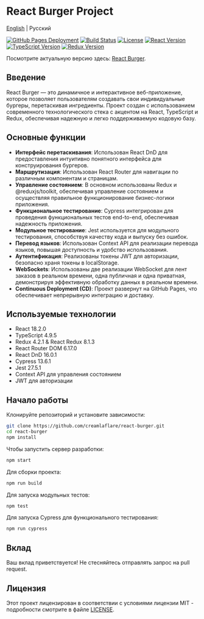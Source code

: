 # React Burger Project

[English](README.md) | Русский

[![GitHub Pages Deployment](https://img.shields.io/badge/deploy-GitHub%20Pages-green.svg)](https://creamlaflare.github.io/react-burger)
[![Build Status](https://img.shields.io/badge/build-passing-brightgreen.svg)](https://creamlaflare.github.io/react-burger)
[![License](https://img.shields.io/badge/license-MIT-blue.svg)](LICENSE)
[![React Version](https://img.shields.io/badge/react-18.2.0-blue.svg)](https://reactjs.org/)
[![TypeScript Version](https://img.shields.io/badge/typescript-4.9.5-blue.svg)](https://www.typescriptlang.org/)
[![Redux Version](https://img.shields.io/badge/redux-4.2.1-blue.svg)](https://redux.js.org/)

Посмотрите актуальную версию здесь: [React Burger](https://creamlaflare.github.io/react-burger).

## Введение

React Burger — это динамичное и интерактивное веб-приложение, которое позволяет пользователям создавать свои индивидуальные бургеры, перетаскивая ингредиенты. Проект создан с использованием современного технологического стека с акцентом на React, TypeScript и Redux, обеспечивая надежную и легко поддерживаемую кодовую базу.

## Основные функции

- **Интерфейс перетаскивания**: Использован React DnD для предоставления интуитивно понятного интерфейса для конструирования бургеров.
- **Маршрутизация**: Использован React Router для навигации по различным компонентам и страницам.
- **Управление состоянием**: В основном использованы Redux и @reduxjs/toolkit, обеспечивая управление состоянием и осуществляя правильное функционирование бизнес-логики приложения.
- **Функциональное тестирование**: Cypress интегрирован для проведения функциональных тестов end-to-end, обеспечивая надежность приложения.
- **Модульное тестирование**: Jest используется для модульного тестирования, способствуя качеству кода и выпуску без ошибок.
- **Перевод языков**: Использован Context API для реализации перевода языков, повышая доступность и удобство использования.
- **Аутентификация**: Реализованы токены JWT для авторизации, безопасно храня токены в localStorage.
- **WebSockets**: Использованы две реализации WebSocket для лент заказов в реальном времени, одна публичная и одна приватная, демонстрируя эффективную обработку данных в реальном времени.
- **Continuous Deployment (CD)**: Проект развернут на GitHub Pages, что обеспечивает непрерывную интеграцию и доставку.

## Используемые технологии

- React 18.2.0
- TypeScript 4.9.5
- Redux 4.2.1 & React Redux 8.1.3
- React Router DOM 6.17.0
- React DnD 16.0.1
- Cypress 13.6.1
- Jest 27.5.1
- Context API для управления состоянием
- JWT для авторизации

## Начало работы

Клонируйте репозиторий и установите зависимости:
```bash
git clone https://github.com/creamlaflare/react-burger.git
cd react-burger
npm install
```
Чтобы запустить сервер разработки:
```bash
npm start
```
Для сборки проекта:
```bash
npm run build
```
Для запуска модульных тестов:
```bash
npm test
```
Для запуска Cypress для функционального тестирования:
```bash
npm run cypress
```

## Вклад
Ваш вклад приветствуется! Не стесняйтесь отправлять запрос на pull request.

## Лицензия
Этот проект лицензирован в соответствии с условиями лицензии MIT - подробности смотрите в файле [LICENSE](LICENSE).
